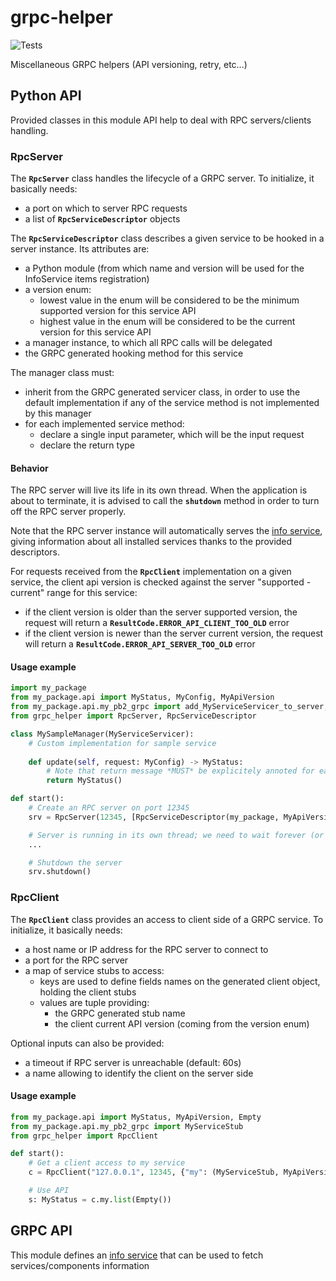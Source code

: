 # grpc-helper

![Tests](https://github.com/dynod/gprc-helper/workflows/Tests/badge.svg)

Miscellaneous GRPC helpers (API versioning, retry, etc...)

## Python API

Provided classes in this module API help to deal with RPC servers/clients handling.

### RpcServer

The **`RpcServer`** class handles the lifecycle of a GRPC server. To initialize, it basically needs:
* a port on which to server RPC requests
* a list of **`RpcServiceDescriptor`** objects

The **`RpcServiceDescriptor`** class describes a given service to be hooked in a server instance. Its attributes are:
* a Python module (from which name and version will be used for the InfoService items registration)
* a version enum:
   * lowest value in the enum will be considered to be the minimum supported version for this service API
   * highest value in the enum will be considered to be the current version for this service API
* a manager instance, to which all RPC calls will be delegated
* the GRPC generated hooking method for this service

The manager class must:
* inherit from the GRPC generated servicer class, in order to use the default implementation if any of the service method is not implemented by this manager
* for each implemented service method:
   * declare a single input parameter, which will be the input request
   * declare the return type

#### Behavior

The RPC server will live its life in its own thread. When the application is about to terminate, it is advised to call the **`shutdown`** method
in order to turn off the RPC server properly.

Note that the RPC server instance will automatically serves the [info service](doc/info.md), giving information about all installed services thanks to
the provided descriptors.

For requests received from the **`RpcClient`** implementation on a given service, the client api version is checked against the server "supported - current" 
range for this service:
* if the client version is older than the server supported version, the request will return a **`ResultCode.ERROR_API_CLIENT_TOO_OLD`** error
* if the client version is newer than the server current version, the request will return a **`ResultCode.ERROR_API_SERVER_TOO_OLD`** error

#### Usage example

```python
import my_package
from my_package.api import MyStatus, MyConfig, MyApiVersion
from my_package.api.my_pb2_grpc import add_MyServiceServicer_to_server, MyServiceServicer
from grpc_helper import RpcServer, RpcServiceDescriptor

class MySampleManager(MyServiceServicer):
    # Custom implementation for sample service
    
    def update(self, request: MyConfig) -> MyStatus:
        # Note that return message *MUST* be explicitely annoted for each implemented method!
        return MyStatus()

def start():
    # Create an RPC server on port 12345
    srv = RpcServer(12345, [RpcServiceDescriptor(my_package, MyApiVersion, MySampleManager(), add_MyServiceServicer_to_server)])

    # Server is running in its own thread; we need to wait forever (or for interruption event) here
    ...

    # Shutdown the server
    srv.shutdown()
```

### RpcClient

The **`RpcClient`** class provides an access to client side of a GRPC service. To initialize, it basically needs:
* a host name or IP address for the RPC server to connect to
* a port for the RPC server
* a map of service stubs to access:
   * keys are used to define fields names on the generated client object, holding the client stubs
   * values are tuple providing:
      * the GRPC generated stub name
      * the client current API version (coming from the version enum)

Optional inputs can also be provided:
* a timeout if RPC server is unreachable (default: 60s)
* a name allowing to identify the client on the server side

#### Usage example

```python
from my_package.api import MyStatus, MyApiVersion, Empty
from my_package.api.my_pb2_grpc import MyServiceStub
from grpc_helper import RpcClient

def start():
    # Get a client access to my service
    c = RpcClient("127.0.0.1", 12345, {"my": (MyServiceStub, MyApiVersion.MY_API_CURRENT)}, name="myclient")

    # Use API
    s: MyStatus = c.my.list(Empty())
```


## GRPC API
This module defines an [info service](doc/info.md) that can be used to fetch services/components information
